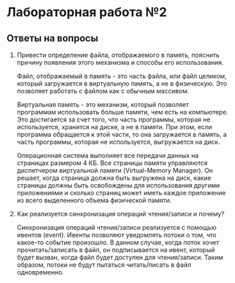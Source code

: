 
# Лабораторная работа №2

## Ответы на вопросы

1. Привести определение файла, отображаемого в память, пояснить причину появления этого механизма и способы его использования.

   Файл, отображаемый в память - это часть файла, или файл целиком, который загружается в виртуальную память, а не в физическую. Это позволяет работать с файлом как с обычным массивом.

   Виртуальная память - это механизм, который позволяет программам использовать больше памяти, чем есть на компьютере. Это достигается за счет того, что часть программы, которая не используется, хранится на диске, а не в памяти. При этом, если программа обращается к этой части, то она загружается в память, а часть программы, которая не используется, выгружается на диск.

   Операционная система выполняет все передачи данных на страницах размером 4 КБ. Все страницы памяти управляются диспетчером виртуальной памяти (Virtual-Memory Manager). Он решает, когда страница должна быть выгружена на диск, какие страницы должны быть освобождены для использования другими приложениями и сколько страниц может иметь каждое приложение из всего выделенного объема физической памяти.

2. Как реализуется синхронизация операций чтения/записи и почему?

   Синхронизация операций чтения/записи реализуется с помощью ивентов (event). Ивенты позволяют уведомлять потоки о том, что какое-то событие произошло. В данном случае, когда поток хочет прочитать/записать в файл, он подписывается на ивент, который будет вызван, когда файл будет доступен для чтения/записи. Таким образом, потоки не будут пытаться читать/писать в файл одновременно.
